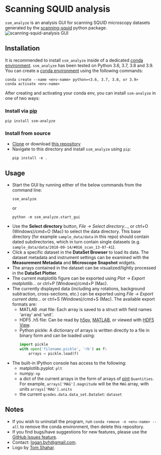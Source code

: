 # Scanning SQUID analysis
`ssm_analyze` is an analysis GUI for scanning SQUID microscopy datasets generated by the [scanning-squid](https://scanning-squid.readthedocs.io/en/latest/) python package.
![scanning-squid-analysis GUI](ssm_analyze/gui/img/screengrab.png)

## Installation

It is recommended to install `ssm_analyze` inside of a dedicated [conda environment](https://conda.io/projects/conda/en/latest/user-guide/tasks/manage-environments.html#creating-an-environment-with-commands). `ssm_analyze` has been tested on Python 3.6, 3.7, 3.8 and 3.9. You can create a [conda environment](https://conda.io/projects/conda/en/latest/user-guide/tasks/manage-environments.html#creating-an-environment-with-commands) using the following commands:

```
conda create --name <env-name> python=<3.6, 3.7, 3.8, or 3.9>
conda activate <env-name>
```

After creating and activating your conda env, you can install `ssm-analyze` in one of two ways:

### Install via [pip](https://pypi.org/project/ssm-analyze/)
```
pip install ssm-analyze
```

### Install from source
- [Clone](https://help.github.com/en/articles/cloning-a-repository) or download [this repository](https://github.com/loganbvh/ssm_analyze)
- Navigate to this directory and install `ssm_analyze` using `pip`:
  ```
  pip install -e .
  ```

## Usage
- Start the GUI by running either of the below commands from the command line:
  ```
  ssm_analyze
  ```
  or
  ```
  python -m ssm_analyze.start_gui
  ```
- Use the **Select directory** button, *File -> Select directory...*, or ctrl+O (Windows)/cmd+O (Mac) to select the data directory. This base directory (for example `sample_data/data` in this repo) should contain dated subdirectories, which in turn contain single datasets (e.g. `sample_data/data/2018-09-14/#016_scan_13-07-41`).
- Click a specific dataset in the **DataSet Browser** to load its data. The dataset metadata and instrument settings can be examined with the **Measurement Metadata** and **Microscope Snapshot** widgets.
- The arrays contained in the dataset can be visualized/lightly processed in the **DataSet Plotter**.
- The current matplotlib figure can be exported using *Plot -> Export matplotlib...* or ctrl+P (Windows)/cmd+P (Mac).
- The currently displayed data (including any rotations, background subtraction, cross-sections, etc.) can be exported using *File -> Export current data...* or ctrl+S (Windows)/cmd+S (Mac). The available export formats are:
  - MATLAB .mat file: Each array is saved to a struct with field names 'array' and 'unit'.
  - HDF5 .h5 file: Can be read by [h5py](https://www.h5py.org/), [MATLAB](https://www.mathworks.com/help/matlab/ref/hdf5read.html), or viewed with [HDF5 View](https://www.hdfgroup.org/downloads/hdfview/).
  - Python pickle: A dictionary of arrays is written directly to a file in binary form and can be loaded using:
    ```python
    import pickle
    with open('filename.pickle', 'rb') as f:
        arrays = pickle.load(f)
    ```
- The built-in IPython console has access to the following:
  - matplotlib.pyplot: `plt`
  - numpy: `np`
  - a dict of the current arrays in the form of arrays of [pint](https://pint.readthedocs.io/en/latest/) `Quantities`. For example, `arrays['MAG'].magnitude` will be the `MAG` array, with units `arrays['MAG'].units`
  - the current `qcodes.data.data_set.DataSet`: `dataset`

## Notes
- If you wish to uninstall the program, run `conda remove -n <env-name> --all` to remove the conda environment, then delete this repository.
- If you find bugs/have suggestions for new features, please use the [GitHub Issues feature](https://github.com/loganbvh/scanning-squid-analysis/issues).
- Contact: logan.bvh@gmail.com.
- Logo by [Tom Shahar](http://www.tomshahar.io/).
